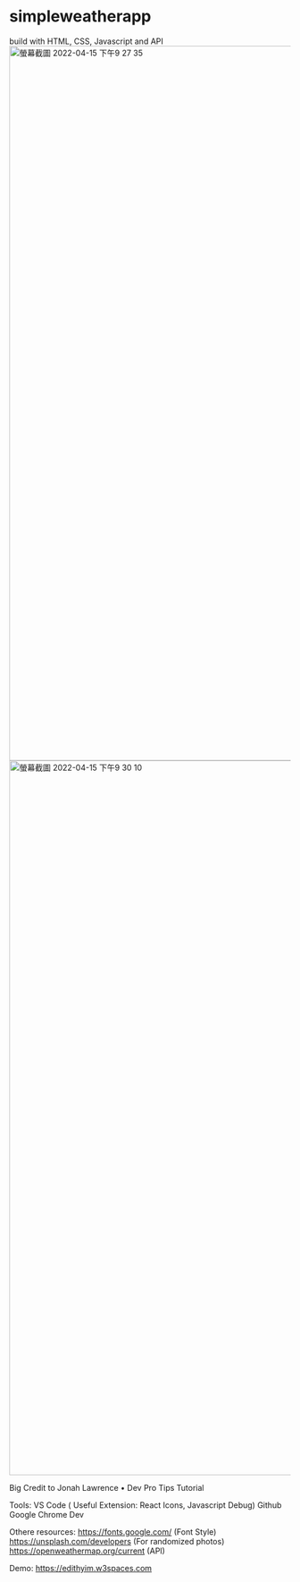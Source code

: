# simpleweatherapp
build with HTML, CSS, Javascript and API
<img width="1280" alt="螢幕截圖 2022-04-15 下午9 27 35" src="https://user-images.githubusercontent.com/88801534/163656653-a4ad8907-a864-4230-8155-8b32e9b9bbc6.png">
<img width="1280" alt="螢幕截圖 2022-04-15 下午9 30 10" src="https://user-images.githubusercontent.com/88801534/163656655-b735f8cf-62c0-44a4-a57b-87f21146ae5b.png">


Big Credit to Jonah Lawrence • Dev Pro Tips Tutorial 

Tools: 
VS Code ( Useful Extension: React Icons, Javascript Debug)
Github
Google Chrome Dev

Othere resources: 
https://fonts.google.com/ (Font Style)
https://unsplash.com/developers (For randomized photos) 
https://openweathermap.org/current (API)

Demo: 
https://edithyim.w3spaces.com
